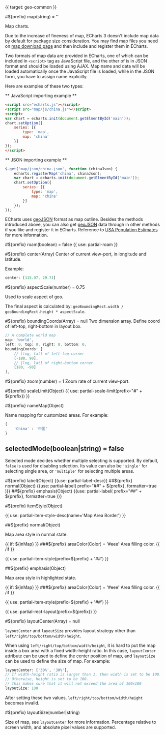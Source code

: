 {{ target: geo-common }}

#${prefix} map(string) = ''

Map charts.

Due to the increase of fineness of map, ECharts 3 doesn't include map data by default for package size consideration. You may find map files you need on [map download page](http://ecomfe.github.io/echarts-builder-web/map3.html) and then include and register them in ECharts.

Two formats of map data are provided in ECharts, one of which can be included in `<script>` tag as JavaScript file, and the other of is in JSON format and should be loaded using AJAX. Map name and data will be loaded automatically once the JavaScript file is loaded, while in the JSON form, you have to assign name explicitly.


Here are examples of these two types:

** JavaScript importing example **

```html
<script src="echarts.js"></script>
<script src="map/js/china.js"></script>
<script>
var chart = echarts.init(document.getElmentById('main'));
chart.setOption({
    series: [{
        type: 'map',
        map: 'china'
    }]
});
</script>
```

** JSON importing example **

```js
$.get('map/json/china.json', function (chinaJson) {
    echarts.registerMap('china', chinaJson);
    var chart = echarts.init(document.getElmentById('main'));
    chart.setOption({
        series: [{
            type: 'map',
            map: 'china'
        }]
    });
});
```

ECharts uses [geoJSON](http://geojson.org/) format as map outline. Besides the methods introduced above, you can also get [geoJSON](http://geojson.org/) data through in other methods if you like and register it in ECharts. Reference to [USA Population Estimates](${galleryEditorPath}map-usa) for more information.

#${prefix} roam(boolean) = false
{{ use: partial-roam }}

#${prefix} center(Array)
Center of current view-port, in longitude and latitude.

Example:
```js
center: [115.97, 29.71]
```

#${prefix} aspectScale(number) = 0.75

Used to scale aspect of geo.

The final aspect is calculated by: `geoBoundingRect.width / geoBoundingRect.height * aspectScale`.

#${prefix} boundingCoords(Array) = null
Two dimension array. Define coord of left-top, right-bottom in layout box.

```js
// A complete world map
map: 'world',
left: 0, top: 0, right: 0, bottom: 0,
boundingCoords: [
    // [lng, lat] of left-top corner
    [-180, 90],
    // [lng, lat] of right-bottom corner
    [180, -90]
],
```

#${prefix} zoom(number) = 1
Zoom rate of current view-port.

#${prefix} scaleLimit(Object)
{{ use: partial-scale-limit(prefix="#" + ${prefix}) }}

#${prefix} nameMap(Object)

Name mapping for customized areas. For example:
```js
{
    'China' : '中国'
}
```

## selectedMode(boolean|string) = false
Selected mode decides whether multiple selecting is supported. By default, `false` is used for disabling selection. Its value can also be `'single'` for selecting single area, or `'multiple'` for selecting multiple areas.



#${prefix} label(Object)
{{use: partial-label-desc}}
##${prefix} normal(Object)
{{use: partial-label(
    prefix="##" + ${prefix},
    formatter=true
)}}
##${prefix} emphasis(Object)
{{use: partial-label(
    prefix="##" + ${prefix},
    formatter=true
)}}



#${prefix} itemStyle(Object)

{{ use: partial-item-style-desc(name='Map Area Border') }}


##${prefix} normal(Object)

Map area style in normal state.

{{ if: ${inMap} }}
###${prefix} areaColor(Color) = '#eee'
Area filling color.
{{ /if }}

{{ use: partial-item-style(prefix=${prefix} + '##') }}

##${prefix} emphasis(Object)

Map area style in highlighted state.

{{ if: ${inMap} }}
###${prefix} areaColor(Color) = '#eee'
Area filling color.
{{ /if }}

{{ use: partial-item-style(prefix=${prefix} + '##') }}

{{ use: partial-rect-layout(prefix=${prefix}) }}


#${prefix} layoutCenter(Array) = null

`layoutCenter` and `layoutSize` provides layout strategy other than `left/right/top/bottom/width/height`.

When using `left/right/top/bottom/width/height`, it is hard to put the map inside a box area with a fixed width-height ratio. In this case, `layoutCenter` attribute can be used to define the center position of map, and `layoutSize` can be used to define the size of map. For example:

```js
layoutCenter: ['30%', '30%'],
// If width-height ratio is larger than 1, then width is set to be 100.
// Otherwise, height is set to be 100.
// This makes sure that it will not exceed the area of 100x100
layoutSize: 100
```

After setting these two values, `left/right/top/bottom/width/height` becomes invalid.

#${prefix} layoutSize(number|string)

Size of map, see `layoutCenter` for more information. Percentage relative to screen width, and absolute pixel values are supported.

